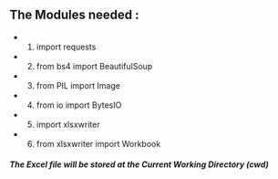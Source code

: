 ## The Modules needed :
- 1) import requests
- 2) from bs4 import BeautifulSoup
- 3) from PIL import Image
- 4) from io import BytesIO
- 5) import xlsxwriter
- 6) from xlsxwriter import Workbook

##### The Excel file will be stored at the Current Working Directory (cwd)
